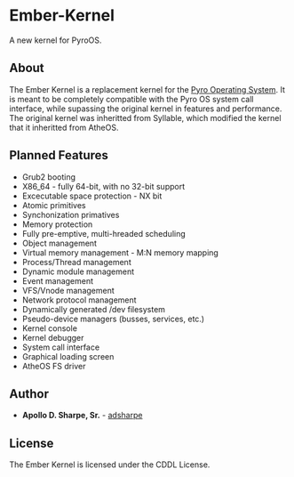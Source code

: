 # Ember-Kernel
A new kernel for PyroOS.

## About
The Ember Kernel is a replacement kernel for the [Pyro Operating System](http://pyro-os.org/). It is meant to be completely compatible with the Pyro OS system call interface, while supassing the original kernel in features and performance. The original kernel was inheritted from Syllable, which modified the kernel that it inheritted from AtheOS.

## Planned Features
* Grub2 booting
* X86_64 - fully 64-bit, with no 32-bit support
* Excecutable space protection - NX bit
* Atomic primitives
* Synchonization primatives
* Memory protection
* Fully pre-emptive, multi-hreaded scheduling
* Object management
* Virtual memory management - M:N memory mapping
* Process/Thread management
* Dynamic module management
* Event management
* VFS/Vnode management
* Network protocol management
* Dynamically generated /dev filesystem
* Pseudo-device managers (busses, services, etc.)
* Kernel console
* Kernel debugger
* System call interface
* Graphical loading screen
* AtheOS FS driver

## Author
*  **Apollo D. Sharpe, Sr.** - [adsharpe](https://github.com/adsharpe)

## License
The Ember Kernel is licensed under the CDDL License.